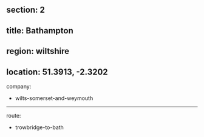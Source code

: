 section: 2
----
title: Bathampton
----
region: wiltshire
----
location: 51.3913, -2.3202
----
company:
- wilts-somerset-and-weymouth
----
route:
- trowbridge-to-bath
